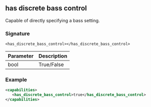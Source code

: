 ## has discrete bass control

Capable of directly specifying a bass setting.


### Signature

`<has_discrete_bass_control></has_discrete_bass_control>`


| Parameter | Description |
| --- | --- |
| bool | True/False |


### Example

```xml
<capabilities>
   <has_discrete_bass_control>true</has_discrete_bass_control>
</capabilities>
```